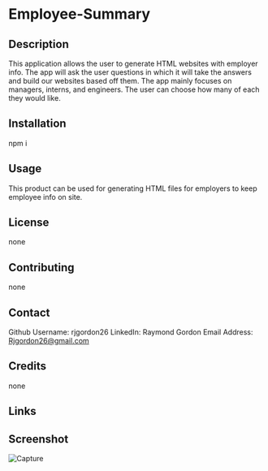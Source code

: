 # Employee-Summary

## Description

This application allows the user to generate HTML websites with employer info. The app will ask the user questions in which it will take the answers and build our websites based off them. The app mainly focuses on managers, interns, and engineers. The user can choose how many of each they would like.

## Installation

npm i

## Usage

This product can be used for generating HTML files for employers to keep employee info on site.

## License

none

## Contributing

none

## Contact

Github Username: rjgordon26
LinkedIn: Raymond Gordon
Email Address: Rjgordon26@gmail.com

## Credits

none

## Links


## Screenshot

![Capture](https://user-images.githubusercontent.com/71281777/96659246-13f09000-130c-11eb-8a78-f2d454f14613.PNG)